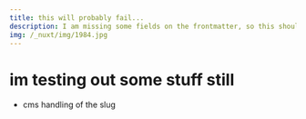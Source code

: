 ```yaml
---
title: this will probably fail...
description: I am missing some fields on the frontmatter, so this shouldn't work
img: /_nuxt/img/1984.jpg
---
```

# im testing out some stuff still

- cms handling of the slug
